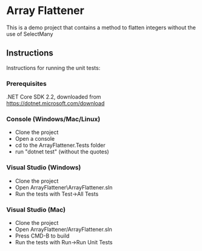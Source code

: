 # Array Flattener
This is a demo project that contains a method to flatten integers without the use of SelectMany

## Instructions
Instructions for running the unit tests:

### Prerequisites
.NET Core SDK 2.2, downloaded from https://dotnet.microsoft.com/download

### Console (Windows/Mac/Linux)
 - Clone the project
 - Open a console
 - cd to the ArrayFlattener.Tests folder
 - run "dotnet test" (without the quotes)
 
### Visual Studio (Windows)
 - Clone the project
 - Open ArrayFlattener\ArrayFlattener.sln
 - Run the tests with Test->All Tests
 
 ### Visual Studio (Mac)
 - Clone the project
 - Open ArrayFlattener/ArrayFlattener.sln
 - Press CMD-B to build
 - Run the tests with Run->Run Unit Tests
